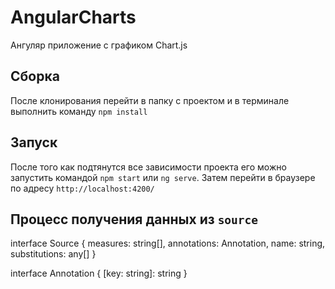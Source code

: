 # AngularCharts

Ангуляр приложение с графиком Chart.js

## Сборка

После клонирования перейти в папку с проектом и в терминале выполнить команду `npm install`

## Запуск

После того как подтянутся все зависимости проекта его можно запустить командой `npm start` или `ng serve`. Затем перейти в браузере по адресу `http://localhost:4200/`

## Процесс получения данных из `source`

interface Source {
    measures: string[],
    annotations: Annotation,
    name: string,
    substitutions: any[]
}

interface Annotation {
    [key: string]: string
}